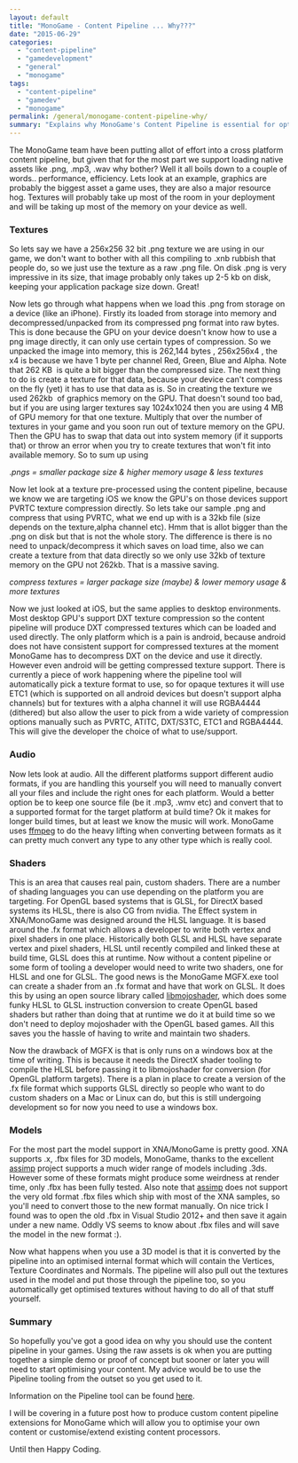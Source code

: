 ```yaml
---
layout: default
title: "MonoGame - Content Pipeline ... Why???"
date: "2015-06-29"
categories: 
  - "content-pipeline"
  - "gamedevelopment"
  - "general"
  - "monogame"
tags: 
  - "content-pipeline"
  - "gamedev"
  - "monogame"
permalink: /general/monogame-content-pipeline-why/
summary: "Explains why MonoGame's Content Pipeline is essential for optimizing game assets like textures, audio, shaders, and models for better performance and efficiency."
---
```


The MonoGame team have been putting allot of effort into a cross platform content pipeline, but given that for the most part we support loading native assets like .png, .mp3, .wav why bother? Well it all boils down to a couple of words.. performance, efficiency. Lets look at an example, graphics are probably the biggest asset a game uses, they are also a major resource hog. Textures will probably take up most of the room in your deployment and will be taking up most of the memory on your device as well.

### **Textures**

So lets say we have a 256x256 32 bit .png texture we are using in our game, we don't want to bother with all this compiling to .xnb rubbish that people do, so we just use the texture as a raw .png file. On disk .png is very impressive in its size, that image probably only takes up 2-5 kb on disk, keeping your application package size down. Great!

Now lets go through what happens when we load this .png from storage on a device (like an iPhone). Firstly its loaded from storage into memory and decompressed/unpacked from its compressed png format into raw bytes. This is done because the GPU on your device doesn't know how to use a png image directly, it can only use certain types of compression. So we unpacked the image into memory, this is 262,144 bytes , 256x256x4 , the x4 is because we have 1 byte per channel Red, Green, Blue and Alpha. Note that 262 KB  is quite a bit bigger than the compressed size. The next thing to do is create a texture for that data, because your device can't compress on the fly (yet) it has to use that data as is. So in creating the texture we used 262kb  of graphics memory on the GPU. That doesn't sound too bad, but if you are using larger textures say 1024x1024 then you are using 4 MB of GPU memory for that one texture. Multiply that over the number of textures in your game and you soon run out of texture memory on the GPU. Then the GPU has to swap that data out into system memory (if it supports that) or throw an error when you try to create textures that won't fit into available memory. So to sum up using

._pngs = smaller package size & higher memory usage & less textures_

Now let look at a texture pre-processed using the content pipeline, because we know we are targeting iOS we know the GPU's on those devices support PVRTC texture compression directly. So lets take our sample .png and compress that using PVRTC, what we end up with is a 32kb file (size depends on the texture,alpha channel etc). Hmm that is allot bigger than the .png on disk but that is not the whole story. The difference is there is no need to unpack/decompress it which saves on load time, also we can create a texture from that data directly so we only use 32kb of texture memory on the GPU not 262kb. That is a massive saving.

_compress textures = larger package size (maybe) & lower memory usage & more textures_

Now we just looked at iOS, but the same applies to desktop environments. Most desktop GPU's support DXT texture compression so the content pipeline will produce DXT compressed textures which can be loaded and used directly. The only platform which is a pain is android, because android does not have consistent support for compressed textures at the moment MonoGame has to decompress DXT on the device and use it directly. However even android will be getting compressed texture support. There is currently a piece of work happening where the pipeline tool will automatically pick a texture format to use, so for opaque textures it will use ETC1 (which is supported on all android devices but doesn't support alpha channels) but for textures with a alpha channel it will use RGBA4444 (dithered) but also allow the user to pick from a wide variety of compression options manually such as PVRTC, ATITC, DXT/S3TC, ETC1 and RGBA4444. This will give the developer the choice of what to use/support.

### **Audio**

Now lets look at audio. All the different platforms support different audio formats, if you are handling this yourself you will need to manually convert all your files and include the right ones for each platform. Would a better option be to keep one source file (be it .mp3, .wmv etc) and convert that to a supported format for the target platform at build time? Ok it makes for longer build times, but at least we know the music will work. MonoGame uses [ffmpeg](https://www.ffmpeg.org) to do the heavy lifting when converting between formats as it can pretty much convert any type to any other type which is really cool.

### **Shaders**

This is an area that causes real pain, custom shaders. There are a number of shading languages you can use depending on the platform you are targeting. For OpenGL based systems that is GLSL, for DirectX based systems its HLSL, there is also CG from nvidia. The Effect system in XNA/MonoGame was designed around the HLSL language. It is based around the .fx format which allows a developer to write both vertex and pixel shaders in one place. Historically both GLSL and HLSL have separate vertex and pixel shaders, HLSL until recently compiled and linked these at build time, GLSL does this at runtime. Now without a content pipeline or some form of tooling a developer would need to write two shaders, one for HLSL and one for GLSL. The good news is the MonoGame MGFX.exe tool can create a shader from an .fx format and have that work on GLSL. It does this by using an open source library called [libmojoshader](https://icculus.org/mojoshader/), which does some funky HLSL to GLSL instruction conversion to create OpenGL based shaders but rather than doing that at runtime we do it at build time so we don't need to deploy mojoshader with the OpenGL based games. All this saves you the hassle of having to write and maintain two shaders.

Now the drawback of MGFX is that is only runs on a windows box at the time of writing. This is because it needs the DirectX shader tooling to compile the HLSL before passing it to libmojoshader for conversion (for OpenGL platform targets). There is a plan in place to create a version of the .fx file format which supports GLSL directly so people who want to do custom shaders on a Mac or Linux can do, but this is still undergoing development so for now you need to use a windows box.

### **Models**

For the most part the model support in XNA/MonoGame is pretty good. XNA supports .x, .fbx files for 3D models, MonoGame, thanks to the excellent [assimp](http://assimp.sourceforge.net) project supports a much wider range of models including .3ds. However some of these formats might produce some weirdness at render time, only .fbx has been fully tested. Also note that [assimp](http://assimp.sourceforge.net) does not support the very old format .fbx files which ship with most of the XNA samples, so you'll need to convert those to the new format manually. On nice trick I found was to open the old .fbx in Visual Studio 2012+ and then save it again under a new name. Oddly VS seems to know about .fbx files and will save the model in the new format :).

Now what happens when you use a 3D model is that it is converted by the pipeline into an optimised internal format which will contain the Vertices, Texture Coordinates and Normals. The pipeline will also pull out the textures used in the model and put those through the pipeline too, so you automatically get optimised textures without having to do all of that stuff yourself.

### **Summary**

So hopefully you've got a good idea on why you should use the content pipeline in your games. Using the raw assets is ok when you are putting together a simple demo or proof of concept but sooner or later you will need to start optimising your content. My advice would be to use the Pipeline tooling from the outset so you get used to it.

Information on the Pipeline tool can be found [here](http://www.monogame.net/documentation/?page=Pipeline).

I will be covering in a future post how to produce custom content pipeline extensions for MonoGame which will allow you to optimise your own content or customise/extend existing content processors.

Until then Happy Coding.
